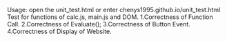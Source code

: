 Usage: open the unit_test.html or enter chenys1995.github.io/unit_test.html
Test for functions of calc.js, main.js and DOM.
1.Correctness of Function Call.
2.Correctness of Evaluate();
3.Correctness of Button Event.
4.Correctness of Display of Website.
